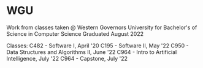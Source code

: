 # WGU
Work from classes taken @ Western Governors University
for Bachelor's of Science in Computer Science 
Graduated August 2022

Classes:
C482 - Software I, April '20
C195 - Software II, May '22
C950 - Data Structures and Algorithms II, June '22
C964 - Intro to Artificial Intelligence, July '22
C964 - Capstone, July '22
